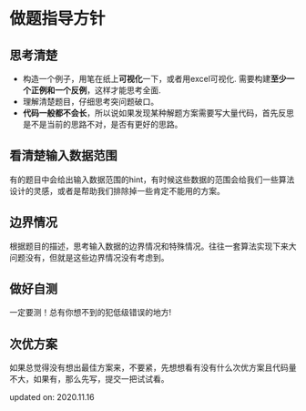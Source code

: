 # 做题指导方针

## 思考清楚

- 构造一个例子，用笔在纸上**可视化**一下，或者用excel可视化.  需要构建**至少一个正例和一个反例**，这样才能思考全面.
- 理解清楚题目，仔细思考突问题破口。
- **代码一般都不会长**，所以说如果发现某种解题方案需要写大量代码，首先反思是不是当前的思路不对，是否有更好的思路。

## 看清楚输入数据范围

有的题目中会给出输入数据范围的hint，有时候这些数据的范围会给我们一些算法设计的灵感，或者是帮助我们排除掉一些肯定不能用的方案。

## 边界情况

根据题目的描述，思考输入数据的边界情况和特殊情况。往往一套算法实现下来大问题没有，但就是这些边界情况没有考虑到。

## 做好自测

一定要测！总有你想不到的犯低级错误的地方!

## 次优方案

如果总觉得没有想出最佳方案来，不要紧，先想想看有没有什么次优方案且代码量不大，如果有，那么先写，提交一把试试看。

updated on: 2020.11.16

